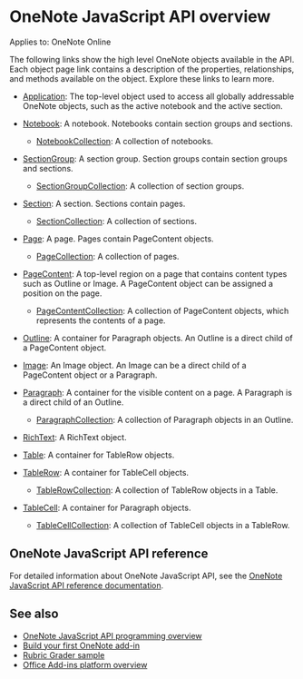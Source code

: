 # OneNote JavaScript API overview

Applies to: OneNote Online

The following links show the high level OneNote objects available in the API. Each object page link contains a description of the properties, relationships, and methods available on the object. Explore these links to learn more. 
	
- [Application](../../api/onenote/onenote.application): The top-level object used to access all globally addressable OneNote objects, such as the active notebook and the active section.

- [Notebook](../../api/onenote/onenote.notebook): A notebook. Notebooks contain section groups and sections.
    - [NotebookCollection](../../api/onenote/onenote.notebookcollection): A collection of notebooks.

- [SectionGroup](../../api/onenote/onenote.sectiongroup): A section group. Section groups contain section groups and sections.
    - [SectionGroupCollection](../../api/onenote/onenote.sectiongroupcollection): A collection of section groups.

- [Section](../../api/onenote/onenote.section): A section. Sections contain pages.
    - [SectionCollection](../../api/onenote/onenote.sectioncollection): A collection of sections.

- [Page](../../api/onenote/onenote.page): A page. Pages contain PageContent objects.
    - [PageCollection](../../api/onenote/onenote.pagecollection): A collection of pages.

- [PageContent](../../api/onenote/onenote.pagecontent): A top-level region on a page that contains content types such as Outline or Image. A PageContent object can be assigned a position on the page.
    - [PageContentCollection](../../api/onenote/onenote.pagecontentcollection): A collection of PageContent objects, which represents the contents of a page.

- [Outline](../../api/onenote/onenote.outline): A container for Paragraph objects. An Outline is a direct child of a PageContent object.

- [Image](../../api/onenote/onenote.image): An Image object. An Image can be a direct child of a PageContent object or a Paragraph.

- [Paragraph](../../api/onenote/onenote.paragraph): A container for the visible content on a page. A Paragraph is a direct child of an Outline.
    - [ParagraphCollection](../../api/onenote/onenote.paragraphcollection): A collection of Paragraph objects in an Outline.

- [RichText](../../api/onenote/onenote.richtext): A RichText object.

- [Table](../../api/onenote/onenote.table): A container for TableRow objects.

- [TableRow](../../api/onenote/onenote.tablerow): A container for TableCell objects.
    - [TableRowCollection](../../api/onenote/onenote.tablerowcollection): A collection of TableRow objects in a Table.
 
- [TableCell](../../api/onenote/onenote.tablecell): A container for Paragraph objects.
    - [TableCellCollection](../../api/onenote/onenote.tablecellcollection): A collection of TableCell objects in a TableRow.

## OneNote JavaScript API reference

For detailed information about OneNote JavaScript API, see the [OneNote JavaScript API reference documentation](../../api/onenote).

## See also

- [OneNote JavaScript API programming overview](https://docs.microsoft.com/office/dev/add-ins/onenote/onenote-add-ins-programming-overview)
- [Build your first OneNote add-in](https://docs.microsoft.com/office/dev/add-ins/onenote/onenote-add-ins-getting-started)
- [Rubric Grader sample](https://github.com/OfficeDev/OneNote-Add-in-Rubric-Grader)
- [Office Add-ins platform overview](https://docs.microsoft.com/office/dev/add-ins/overview/office-add-ins)
